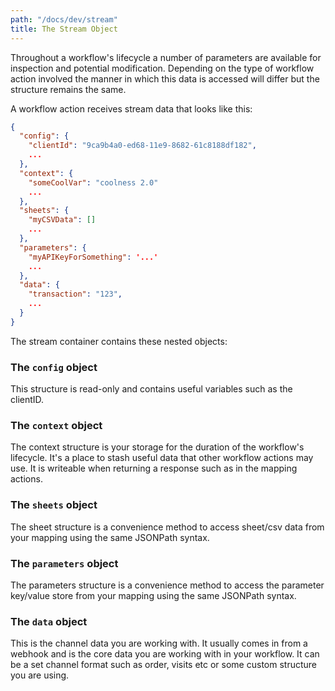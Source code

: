 ```yaml
---
path: "/docs/dev/stream"
title: The Stream Object
---
```

 
Throughout a workflow's lifecycle a number of parameters are available for inspection and potential modification. Depending on the type of workflow action involved the manner in which this data is accessed will differ but the structure remains the same.

A workflow action receives stream data that looks like this:
```json
{
  "config": {
    "clientId": "9ca9b4a0-ed68-11e9-8682-61c8188df182",
    ...
  },
  "context": {
    "someCoolVar": "coolness 2.0"
    ...
  },
  "sheets": {
    "myCSVData": []
    ...
  },
  "parameters": {
    "myAPIKeyForSomething": '...'
    ...
  },
  "data": {
    "transaction": "123",
    ...
  }
}
```
The stream container contains these nested objects:

### The `config` object
This structure is read-only and contains useful variables such as the clientID.

### The `context` object
The context structure is your storage for the duration of the workflow's lifecycle. It's a place to stash useful data that other workflow actions may use. It is writeable when returning a response such as in the mapping actions.

### The `sheets` object
The sheet structure is a convenience method to access sheet/csv data from your mapping using the same JSONPath syntax.

### The `parameters` object
The parameters structure is a convenience method to access the parameter key/value store from your mapping using the same JSONPath syntax.

### The `data` object
This is the channel data you are working with. It usually comes in from a webhook and is the core data you are working with in your workflow. It can be a set channel format such as order, visits etc or some custom structure you are using.